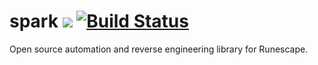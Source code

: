 # spark ![](https://img.shields.io/github/license/mashape/apistatus.svg) [![Build Status](https://travis-ci.org/iancaffey/spark.svg?branch=master)](https://travis-ci.org/iancaffey/spark)
Open source automation and reverse engineering library for Runescape.
